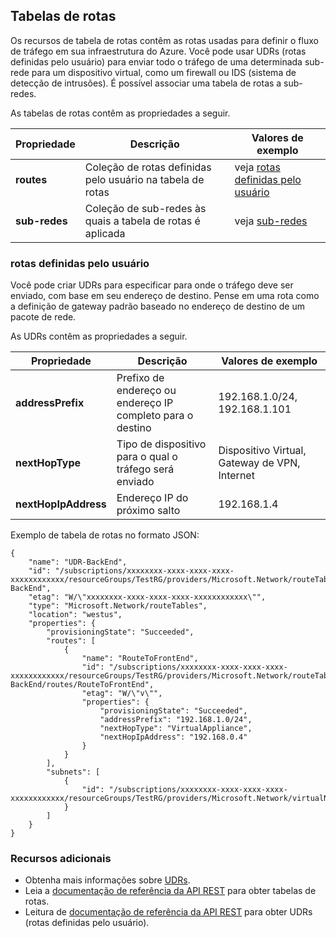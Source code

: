 ## <a name="route-tables"></a>Tabelas de rotas
Os recursos de tabela de rotas contêm as rotas usadas para definir o fluxo de tráfego em sua infraestrutura do Azure. Você pode usar UDRs (rotas definidas pelo usuário) para enviar todo o tráfego de uma determinada sub-rede para um dispositivo virtual, como um firewall ou IDS (sistema de detecção de intrusões). É possível associar uma tabela de rotas a sub-redes. 

As tabelas de rotas contêm as propriedades a seguir.

| Propriedade | Descrição | Valores de exemplo |
| --- | --- | --- |
| **routes** |Coleção de rotas definidas pelo usuário na tabela de rotas |veja [rotas definidas pelo usuário](#User-defined-routes) |
| **sub-redes** |Coleção de sub-redes às quais a tabela de rotas é aplicada |veja [sub-redes](#Subnets) |

### <a name="user-defined-routes"></a>rotas definidas pelo usuário
Você pode criar UDRs para especificar para onde o tráfego deve ser enviado, com base em seu endereço de destino. Pense em uma rota como a definição de gateway padrão baseado no endereço de destino de um pacote de rede.

As UDRs contêm as propriedades a seguir. 

| Propriedade | Descrição | Valores de exemplo |
| --- | --- | --- |
| **addressPrefix** |Prefixo de endereço ou endereço IP completo para o destino |192.168.1.0/24, 192.168.1.101 |
| **nextHopType** |Tipo de dispositivo para o qual o tráfego será enviado |Dispositivo Virtual, Gateway de VPN, Internet |
| **nextHopIpAddress** |Endereço IP do próximo salto |192.168.1.4 |

Exemplo de tabela de rotas no formato JSON:

    {
        "name": "UDR-BackEnd",
        "id": "/subscriptions/xxxxxxxx-xxxx-xxxx-xxxx-xxxxxxxxxxxx/resourceGroups/TestRG/providers/Microsoft.Network/routeTables/UDR-BackEnd",
        "etag": "W/\"xxxxxxxx-xxxx-xxxx-xxxx-xxxxxxxxxxxx\"",
        "type": "Microsoft.Network/routeTables",
        "location": "westus",
        "properties": {
            "provisioningState": "Succeeded",
            "routes": [
                {
                    "name": "RouteToFrontEnd",
                    "id": "/subscriptions/xxxxxxxx-xxxx-xxxx-xxxx-xxxxxxxxxxxx/resourceGroups/TestRG/providers/Microsoft.Network/routeTables/UDR-BackEnd/routes/RouteToFrontEnd",
                    "etag": "W/\"v\"",
                    "properties": {
                        "provisioningState": "Succeeded",
                        "addressPrefix": "192.168.1.0/24",
                        "nextHopType": "VirtualAppliance",
                        "nextHopIpAddress": "192.168.0.4"
                    }
                }
            ],
            "subnets": [
                {
                    "id": "/subscriptions/xxxxxxxx-xxxx-xxxx-xxxx-xxxxxxxxxxxx/resourceGroups/TestRG/providers/Microsoft.Network/virtualNetworks/TestVNet/subnets/BackEnd"
                }
            ]
        }
    }

### <a name="additional-resources"></a>Recursos adicionais
* Obtenha mais informações sobre [UDRs](../articles/virtual-network/virtual-networks-udr-overview.md).
* Leia a [documentação de referência da API REST](https://msdn.microsoft.com/library/azure/mt502549.aspx) para obter tabelas de rotas.
* Leitura de [documentação de referência da API REST](https://msdn.microsoft.com/library/azure/mt502539.aspx) para obter UDRs (rotas definidas pelo usuário).



<!--HONumber=Nov16_HO3-->


